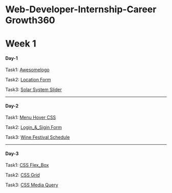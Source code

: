 # Web-Developer-Internship-Career Growth360
<h1>Week 1</h1>
<h4>Day-1</h4>
<p>Task1: <a href="https://deluxe-fenglisu-81900b.netlify.app/">Awesomelogo</a></p>
<p>Task2: <a href="https://fluffy-bienenstitch-9e3b15.netlify.app/">Location Form</a></p>
<p>Task3: <a href="https://playful-brigadeiros-3928a0.netlify.app/">Solar System Slider</a></p>
<hr>
<h4>Day-2</h4>
<p>Task1: <a href="https://aesthetic-fox-e3175b.netlify.app/task_3.html">Menu Hover CSS</a></p>
<p>Task2: <a href="https://spectacular-swan-18f3d1.netlify.app/">Login_&_Sigin Form</a></p>
<p>Task3: <a href="https://dancing-stroopwafel-974d9a.netlify.app/">Wine Festival Schedule</a></p>
<hr>
<h4>Day-3</h4>
<p>Task1: <a href="https://capable-empanada-d28223.netlify.app/">CSS Flex_Box</a></p>
<p>Task2: <a href="https://flourishing-tartufo-f549b5.netlify.app/">CSS Grid</a></p>
<p>Task3: <a href="https://lambent-peony-f8325f.netlify.app/">CSS Media Query</a></p>
